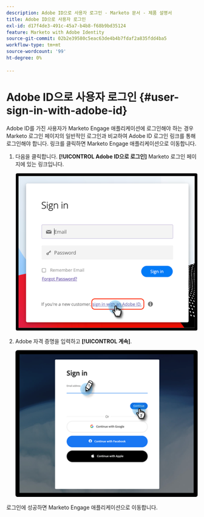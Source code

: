```yaml
---
description: Adobe ID으로 사용자 로그인 - Marketo 문서 - 제품 설명서
title: Adobe ID으로 사용자 로그인
exl-id: d17f4de3-491c-45a7-b4b8-f68b9bd35124
feature: Marketo with Adobe Identity
source-git-commit: 02b2e39580c5eac63de4b4b7fdaf2a835fdd4ba5
workflow-type: tm+mt
source-wordcount: '99'
ht-degree: 0%

---
```


# Adobe ID으로 사용자 로그인 {#user-sign-in-with-adobe-id}

Adobe ID를 가진 사용자가 Marketo Engage 애플리케이션에 로그인해야 하는 경우 Marketo 로그인 페이지의 일반적인 로그인과 비교하여 Adobe ID 로그인 링크를 통해 로그인해야 합니다. 링크를 클릭하면 Marketo Engage 애플리케이션으로 이동합니다.

1. 다음을 클릭합니다. **[!UICONTROL Adobe ID으로 로그인]** Marketo 로그인 페이지에 있는 링크입니다.

   ![](assets/user-sign-in-with-adobe-id-1.png)

1. Adobe 자격 증명을 입력하고 **[!UICONTROL 계속]**.

   ![](assets/user-sign-in-with-adobe-id-2.png)

로그인에 성공하면 Marketo Engage 애플리케이션으로 이동합니다.
